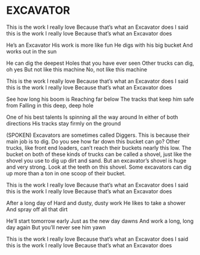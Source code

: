 # EXCAVATOR

This is the work I really love
Because that’s what an Excavator does
I said this is the work I really love
Because that’s what an Excavator does

He’s an Excavator
His work is more like fun
He digs with his big bucket
And works out in the sun

He can dig the deepest
Holes that you have ever seen
Other trucks can dig, oh yes
But not like this machine
No, not like this machine

This is the work I really love
Because that’s what an Excavator does
I said this is the work I really love
Because that’s what an Excavator does

See how long his boom is
Reaching far below
The tracks that keep him safe from
Falling in this deep, deep hole

One of his best talents
Is spinning all the way around
In either of both directions
His tracks stay firmly on the ground

(SPOKEN) Excavators are sometimes called Diggers. This is because their main job is to dig. Do you see how far down this bucket can go? Other trucks, like front end loaders, can’t reach their buckets nearly this low. The bucket on both of these kinds of trucks can be called a shovel, just like the shovel you use to dig up dirt and sand. But an excavator’s shovel is huge and very strong. Look at the teeth on this shovel. Some excavators can dig up more than a ton in one scoop of their bucket.

This is the work I really love
Because that’s what an Excavator does
I said this is the work I really love
Because that’s what an Excavator does

After a long day of
Hard and dusty, dusty work
He likes to take a shower
And spray off all that dirt

He’ll start tomorrow early
Just as the new day dawns
And work a long, long day again
But you’ll never see him yawn

This is the work I really love
Because that’s what an Excavator does
I said this is the work I really love
Because that’s what an Excavator does
